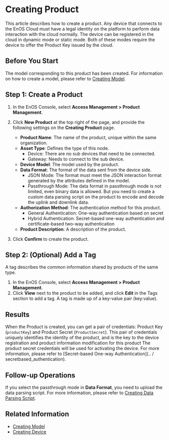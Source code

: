 # Creating Product

This article describes how to create a product. Any device that connects to the EnOS Cloud must have a legal identity on the platform to perform data interaction with the cloud normally. The device can be registered in the cloud in dynamic mode or static mode. Both of these modes require the device to offer the Product Key issued by the cloud.

## Before You Start

The model corresponding to this product has been created. For information on how to create a model, please refer to [Creating Model](creating_model).

## Step 1: Create a Product
1. In the EnOS Console, select **Access Management > Product Management**.
2. Click **New Product** at the top right of the page, and provide the following settings on the **Creating Product** page.
   - **Product Name**: The name of the product, unique within the same organization.
   - **Asset Type**: Defines the type of this node.
      + Device: There are no sub devices that need to be connected.
      + Gateway: Needs to connect to the sub device.
   - **Device Model**: The model used by the product.
   - **Data Format**: The format of the data sent from the device side.
       + JSON Mode: The format must meet the JSON interaction format generated by the attributes defined in the model.
       + Passthrough Mode: The data format in passthrough mode is not limited, even binary data is allowed. But you need to create a custom data parsing script on the product to encode and decode the uplink and downlink data.
   - **Authorization Method**: The authentication method for this product.
      + General Authentication: One-way authentication based on secret
      + Hybrid Authentication: Secret-based one-way authentication and certificate-based two-way authentication
   - **Product Description**: A description of the product.

3. Click **Confirm** to create the product.

## Step 2: (Optional) Add a Tag
A tag describes the common information shared by products of the same type.

1. In the EnOS Console, select **Access Management > Product Management**.
2. Click **View** next to the product to be added, and click **Edit** in the Tags section to add a tag. A tag is made up of a key-value pair (key:value).

## Results

When the Product is created, you can get a pair of credentials: Product Key (`productKey`) and Product Secret (`ProductSecret`). This pair of credentials uniquely identifies the identity of the product, and is the key to the device registration and product information modification for this product The product secret credentials will be used for activating the device. For more information, please refer to [Secret-based One-way Authentication](.. / secretbased_authentication).

## Follow-up Operations

If you select the passthrough mode in **Data Format**, you need to upload the data parsing script. For more information, please refer to [Creating Data Parsing Script](creating_data_parsing_script).

## Related Information

- [Creating Model](creating_model)
- [Creating Device](creating_device)
